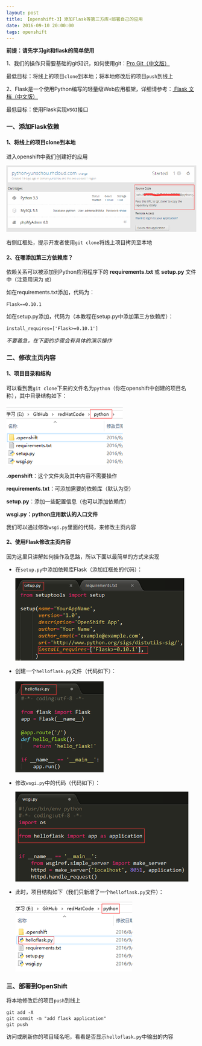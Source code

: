```yaml
---
layout: post
title: 【openshift-3】添加Flask等第三方库+部署自己的应用
date: 2016-09-10 20:00:00
tags: openshift
---
```


**前提：请先学习git和flask的简单使用**

1、我们的操作只需要基础的git知识，如何使用git：[Pro Git（中文版）](http://git.oschina.net/progit/)

最低目标：将线上的项目`clone`到本地；将本地修改后的项目`push`到线上

2、Flask是一个使用Python编写的轻量级Web应用框架，详细请参考：[ Flask 文档（中文版）](http://www.pythondoc.com/flask/index.html)

最低目标：使用Flask实现`WSGI`接口



### 一、添加Flask依赖



#### 1、将线上的项目clone到本地

进入openshift中我们创建好的应用

![img](/assets/images/2016/openshift-guide-3-1.png)

右侧红框处，提示开发者使用`git clone`将线上项目拷贝至本地



#### 2、在哪添加第三方依赖库？

依赖关系可以被添加到Python应用程序下的 **requirements.txt** 或 **setup.py** 文件中（注意用词为 `或`）

如在requirements.txt添加，代码为：

```
Flask==0.10.1
```

如在setup.py添加，代码为（本教程在setup.py中添加第三方依赖库）：

```
install_requires=['Flask>=0.10.1']
```

*不要着急，在下面的步骤会有具体的演示操作*



### 二、修改主页内容



#### 1、项目目录和结构

可以看到我`git clone`下来的文件名为`python`（你在openshift中创建的项目名称），其中目录结构如下：

![img](/assets/images/2016/openshift-guide-3-2.png)

**.openshift**：这个文件夹及其中内容不需要操作

**requirements.txt**：可添加需要的依赖库（默认为空）

**setup.py**：添加一些配置信息（也可以添加依赖库）

**wsgi.py：python应用默认的入口文件**

我们可以通过修改`wsgi.py`里面的代码，来修改主页内容



#### 2、使用Flask修改主页内容

因为这里只讲解如何操作及思路，所以下面以最简单的方式来实现

* 在`setup.py`中添加依赖库Flask（添加红框处的代码）：

  ![img](/assets/images/2016/openshift-guide-3-3.png)

* 创建一个`helloflask.py`文件（代码如下）：

  ![img](/assets/images/2016/openshift-guide-3-4.png)

* 修改`wsgi.py`中的代码（代码如下）：

  ![img](/assets/images/2016/openshift-guide-3-5.png)

* 此时，项目结构如下（我们只新增了一个`helloflask.py`文件）：

  ![img](/assets/images/2016/openshift-guide-3-6.png)




### 三、部署到OpenShift

将本地修改后的项目`push`到线上

```
git add -A
git commit -m "add flask application"
git push
```

访问或刷新你的项目域名吧，看看是否显示`helloflask.py`中输出的内容



